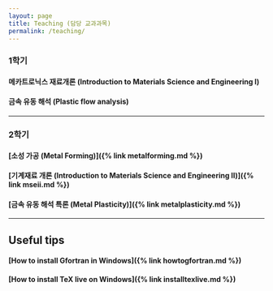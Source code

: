 ```yaml
---
layout: page
title: Teaching (담당 교과과목)
permalink: /teaching/
---
```


### 1학기


#### 메카트로닉스 재료개론 (Introduction to Materials Science and Engineering I)


#### 금속 유동 해석 (Plastic flow analysis)


----------------------------

### 2학기

#### [소성 가공 (Metal Forming)]({% link metalforming.md %})


#### [기계재료 개론 (Introduction to Materials Science and Engineering II)]({% link mseii.md %})


#### [금속 유동 해석 특론 (Metal Plasticity)]({% link metalplasticity.md %})



----------------------------

## Useful tips

#### [How to install Gfortran in Windows]({% link howtogfortran.md %})


#### [How to install TeX live on Windows]({% link installtexlive.md %})
